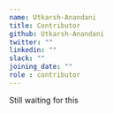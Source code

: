 ```yaml
---
name: Utkarsh-Anandani
title: Contributor
github: Utkarsh-Anandani
twitter: ""
linkedin: ""
slack: ""
joining_date: ""
role : contributor
---
```


Still waiting for this
